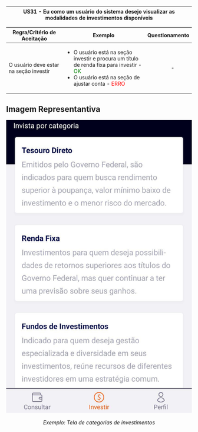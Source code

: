 <table>
    <thead>
        <tr>
            <th colspan="2" rowspan="2"> US31 - Eu como um usuário do sistema desejo visualizar as modalidades de investimentos disponíveis</th>
        </tr>        
    </thead>
</table>

<table>
    <thead>
        <tr>
            <th>Regra/Critério de Aceitação</th>
            <th>Exemplo</th>
            <th>Questionamento</th>
        </tr>        
    </thead>
    <tbody>
        <tr>
            <td>O usuário deve estar na seção investir</td>
            <td>
                <ul>
                    <li>O usuário está na seção investir e procura um título de renda fixa para investir - <span style="color:green">OK</span></li>
                    <li>O usuário está na seção de ajustar conta - <span style="color:red">ERRO</span></li>
                </ul>
            </td>
            <td>
                <ul>
                    <p align="center">-</p>
                </ul>
            </td>
        </tr>
    </tbody>
</table>

## **Imagem Representantiva**
![US01](../../../img/categorias.jpg)
<p align="center"><i>Exemplo: Tela de categorias de investimentos</i></p>